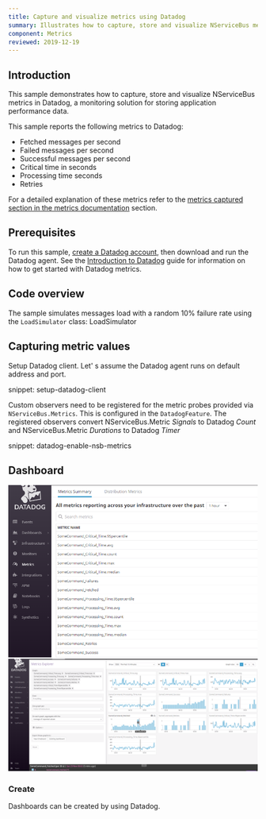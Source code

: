 ```yaml
---
title: Capture and visualize metrics using Datadog
summary: Illustrates how to capture, store and visualize NServiceBus metrics in Datadog.
component: Metrics
reviewed: 2019-12-19
---
```


## Introduction

This sample demonstrates how to capture, store and visualize NServiceBus metrics in Datadog, a monitoring solution for storing application performance data.

This sample reports the following metrics to Datadog:

 * Fetched messages per second 
 * Failed messages per second
 * Successful messages per second
 * Critical time in seconds
 * Processing time seconds
 * Retries


For a detailed explanation of these metrics refer to the [metrics captured section in the metrics documentation](/monitoring/metrics/definitions.md) section.


## Prerequisites

To run this sample, [create a Datadog account](https://app.datadoghq.com/signup), then download and run the Datadog agent.
See the [Introduction to Datadog](https://docs.datadoghq.com/getting_started/) guide for information on how to get started with Datadog metrics.


## Code overview

The sample simulates messages load with a random 10% failure rate using the `LoadSimulator` class: LoadSimulator

## Capturing metric values

Setup Datadog client. Let' s assume the Datadog agent runs on default address and port.

snippet: setup-datadog-client

Custom observers need to be registered for the metric probes provided via `NServiceBus.Metrics`. This is configured in the `DatadogFeature`. The registered observers convert NServiceBus.Metric *Signals* to Datadog *Count* and NServiceBus.Metric *Durations* to Datadog *Timer* 

snippet: datadog-enable-nsb-metrics

## Dashboard
![metrics summary](metrics-summary.png)
![dashboard](dashboard.png)

### Create

Dashboards can be created by using Datadog.
